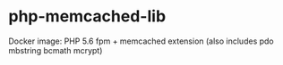 # php-memcached-lib
Docker image: PHP 5.6 fpm + memcached extension (also includes pdo mbstring bcmath mcrypt)
